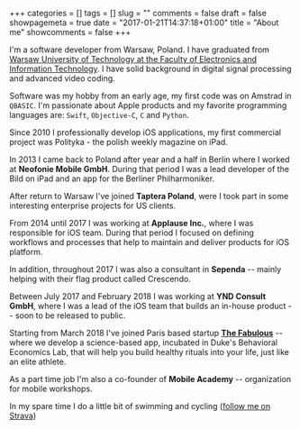 +++
categories = []
tags = []
slug = ""
comments = false
draft = false
showpagemeta = true
date = "2017-01-21T14:37:18+01:00"
title = "About me"
showcomments = false
+++

I'm a software developer from Warsaw, Poland. I have graduated from [Warsaw University of Technology at the Faculty of Electronics and Information Technology](http://www.elka.pw.edu.pl/eng). I have solid background in digital signal processing and advanced video coding.

Software was my hobby from an early age, my first code was on Amstrad in `QBASIC`. I'm passionate about Apple products and my favorite programming languages are: `Swift`, `Objective-C`, `C` and `Python`.

Since 2010 I professionally develop iOS applications, my first commercial project was Polityka - the polish weekly magazine on iPad.

In 2013 I came back to Poland after year and a half in Berlin where I worked at **Neofonie Mobile GmbH**. During that period I was a lead developer of the Bild on iPad and an app for the Berliner Philharmoniker.

After return to Warsaw I've joined **Taptera Poland**, were I took part in some interesting enterprise projects for US clients.

From 2014 until 2017 I was working at **Applause Inc.**, where I was responsible for iOS team. During that period I focused on defining workflows and processes that help to maintain and deliver products for iOS platform.

In addition, throughout 2017 I was also a consultant in **Sependa** -- mainly helping with their flag product called Crescendo.

Between July 2017 and February 2018 I was working at **YND Consult GmbH**, where I was a lead of the iOS team that builds an in-house product -- soon to be released to public.

Starting from March 2018 I've joined Paris based startup [**The Fabulous**](https://thefabulous.co) -- where we develop a science-based app, incubated in Duke's Behavioral Economics Lab, that will help you build healthy rituals into your life, just like an elite athlete.

As a part time job I'm also a co-founder of **Mobile Academy** -- organization for mobile workshops.

In my spare time I do a little bit of swimming and cycling ([follow me on Strava](https://www.strava.com/athletes/9515088)) 
